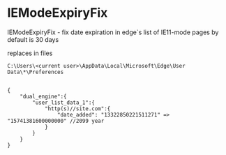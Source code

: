 # IEModeExpiryFix
IEModeExpiryFix - fix date expiration in edge`s list of IE11-mode pages
by default is 30 days

replaces in files

	C:\Users\<current user>\AppData\Local\Microsoft\Edge\User Data\*\Preferences


    {
	    "dual_engine":{
		    "user_list_data_1":{
			    "http(s)//site.com":{
				    "date_added": "13322850221511271" => "15741381600000000" //2099 year
			    }
		    }
	    }
    }
